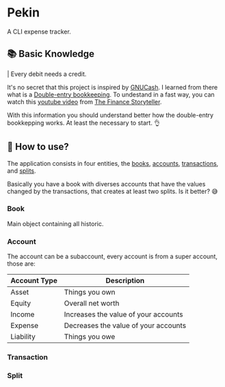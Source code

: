 # Pekin

A CLI expense tracker.

## 📚 Basic Knowledge

| Every debit needs a credit.

It's no secret that this project is inspired by 
[GNUCash](https://www.gnucash.org/). I learned from there what is a 
[Double-entry bookkeeping](https://en.wikipedia.org/wiki/Double-entry_bookkeeping).
To undestand in a fast way, you can watch this
[youtube video](https://www.youtube.com/watch?v=EibibVFEkvk) from
[The Finance Storyteller](https://www.youtube.com/c/TheFinanceStoryteller).

With this information you should understand better how the double-entry
bookkepping works. At least the necessary to start. 👌

## 🤔 How to use?

The application consists in four entities, the [books](#book),
[accounts](#account), [transactions](#transaction), and [splits](#split).

Basically you have a book with diverses accounts that have the values changed
by the transactions, that creates at least two splits. Is it better? 😅

### Book

Main object containing all historic.

### Account

The account can be a subaccount, every account is from a super account, those are:

| Account Type | Description                          |
| ------------ | ------------------------------------ |
| Asset        | Things you own                       |
| Equity       | Overall net worth                    |
| Income       | Increases the value of your accounts |
| Expense      | Decreases the value of your accounts |
| Liability    | Things you owe                       |

### Transaction

### Split
